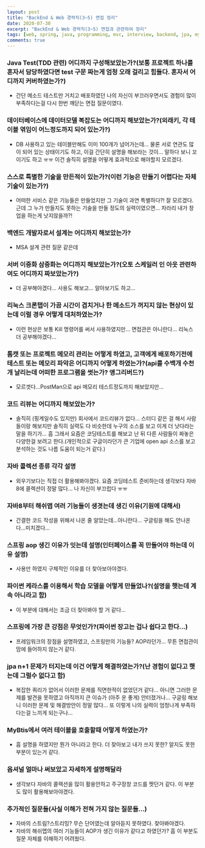 ```yaml
---
layout: post
title: "BackEnd & Web 경력직(3~5) 면접 정리"
date: 2020-07-30
excerpt: "BackEnd & Web 경력직(3~5) 면접과 관련하여 정리"
tags: [web, spring, java, programming, mvc, interview, backend, jpa, mybatis, collection]
comments: true
---
```


### Java Test(TDD 관련) 어디까지 구성해보았는가?(보통 프로젝트 하나를 혼자서 담당하였다면 test 구문 짜는게 엄청 오래 걸리고 힘들다. 혼자서 어디까지 커버하였는가?)
* 간단 메소드 테스트만 거치고 배포하였던 나의 자신이 부끄러우면서도 경험이 많이 부족하다는걸 다시 한번 깨닫는 면접 질문이였다.

### 데이터베이스에 데이터모델 복잡도는 어디까지 해보았는가?(외래키, 각 테이블 엮임이 어느정도까지 되어 있는가?)
* DB 사용하고 있는 테이블만해도 이미 100개가 넘어가는데... 물론 서로 연관도 많이 되어 있는 상태이기도 하고, 이걸 간단히 설명을 해보라는 것이... 말하다 보니 꼬이기도 하고 ㅠㅠ 이건 솔직히 설명을 어떻게 효과적으로 해야할지 모르겠다.

### 스스로 특별한 기술을 만든적이 있는가?(이런 기능은 만들기 어렵다는 자체 기술이 있는가?)
* 어떠한 서비스 같은 기능들은 만들었지만 그 기술이 과연 특별하다?! 잘 모르겠다. 근데 그 누가 만들지도 못하는 기술을 만들 정도의 실력이였으면... 차라리 내가 창업을 하는게 낫지않을까?!

### 백엔드 개발자로서 설계는 어디까지 해보았는가?
* MSA 설계 관련 질문 같은데

### 서버 이중화 삼중화는 어디까지 해보았는가?(오토 스케일러 인 아웃 관련하여도 어디까지 짜보았는가?)
* 더 공부해야겠다... 사용도 해보고... 알아보기도 하고...

### 리눅스 크론탭이 가끔 시간이 겹치거나 한 메소드가 꺼지지 않는 현상이 있는데 이럴 경우 어떻게 대처하였는가?
* 이런 현상은 보통 Kill 명령어를 써서 사용하였지만... 면접관은 아니란다... 리눅스 더 공부해야겠다...

### 톰캣 또는 프로젝트 메모리 관리는 어떻게 하였고, 고객에게 배포하기전에 테스트 또는 메모리 파악은 어디까지 어떻게 하였는가?(api를 수백개 수천개 날리는데 어떠한 프로그램을 썻는가? 앵그리버드?)
* 모르겟다...PostMan으로 api 메모리 테스트정도까지 해보았지만...

### 코드 리뷰는 어디까지 해보았는가?
* 솔직히 (핑계일수도 있지만) 회사에서 코드리뷰가 없다... 스터디 같은 걸 해서 사람들이랑 해보지만 솔직히 실력도 다 비슷한데 누구의 소스를 보고 이게 더 낫다라는 말을 하기가... 흠 그래서 요즘은 코딩테스트를 해보고 난 뒤 다른 사람들이 짜놓은 다양한걸 보려고 한다.(개인적으로 구글이라던가 큰 기업에 open api 소스를 보고 분석하는 것도 나름 도움이 되는거 같다.)

### 자바 콜렉션 종류 각각 설명
* 외우기보다는 직접 더 활용해봐야겠다. 요즘 코딩테스트 준비하는데 생각보다 자바8에 콜렉션이 정말 많다... 나 자신이 부끄럽다 ㅠㅠ

### 자바8부터 해쉬맵 여러 기능들이 생겻는데 생긴 이유(기원에 대해서)
* 간결한 코드 작성을 위해서 나온 줄 알았는데...아니란다... 구글링을 해도 안나온다...미치겠다...

### 스프링 aop 생긴 이유가 잇는데 설명(인터페이스를 꼭 만들어야 하는데 이유 설명)
* 사용만 하였지 구체적인 이유를 더 찾아보아야겠다.

### 파이썬 케라스를 이용해서 학습 모델을 어떻게 만들었나?(설명을 햇는데 계속 아니라고 함)
* 이 부분에 대해서는 조금 더 찾아봐야 할 거 같다...

### 스프링에 가장 큰 강점은 무엇인가?(파이썬 장고는 겁나 쉽다고 한다...)
* 프레임워크의 장점을 설명하였고, 스프링만의 기능들? AOP라던가... 무튼 면접관이 맘에 들어하지 않는거 같다.

### jpa n+1 문제가 터지는데 이건 어떻게 해결하였는가?(난 경험이 없다고 햇는데 그럴수 없다고 함)
* 복잡한 쿼리가 없어서 이러한 문제를 직면한적이 없었던거 같다... 아니면 그러한 문제를 발견을 못하였고 아직까지 큰 이슈가 (아주 운 좋게) 안터졌거나... 구글링 해보니 이러한 문제 및 해결방안이 정말 많다... 또 이렇게 나의 실력이 엄청나게 부족하다는걸 느끼게 되는구나...

### MyBtis에서 여러 테이블을 호출할때 어떻게 하였는가?
* 흠 설명을 하였지만 뭔가 아니라고 한다. 더 찾아보고 내가 쓰지 못한? 알지도 못한 부분이 있는거 같다.

### 옵셔널 얼마나 써보았고 자세하게 설명해달라
* 생각보다 자바의 콜렉션을 많이 활용안하고 주구장창 코드를 짯던거 같다. 이 부분도 많이 활용해보아야겠다.

### 추가적인 질문들(사실 이해가 전혀 가지 않는 질문들...)
* 자바의 스트림?스트리밍? 무슨 단어였는데 알아듣지 못하였다. 찾아봐야겠다.
* 자바의 해쉬맵의 여러 기능들이 AOP가 생긴 이유가 같다고 하였던가? 흠 이 부분도 질문 자체를 이해하기 어려웠다.
